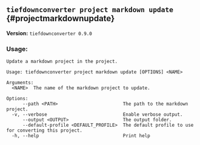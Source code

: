 ## `tiefdownconverter project markdown update` {#projectmarkdownupdate}

**Version:** `tiefdownconverter 0.9.0`

### Usage:
```
Update a markdown project in the project.

Usage: tiefdownconverter project markdown update [OPTIONS] <NAME>

Arguments:
  <NAME>  The name of the markdown project to update.

Options:
      --path <PATH>                        The path to the markdown project.
  -v, --verbose                            Enable verbose output.
      --output <OUTPUT>                    The output folder.
      --default-profile <DEFAULT_PROFILE>  The default profile to use for converting this project.
  -h, --help                               Print help
```

